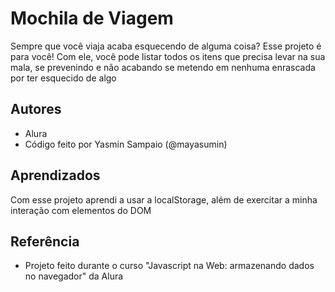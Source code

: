 
#  Mochila de Viagem

Sempre que você viaja acaba esquecendo de alguma coisa? Esse projeto é para você! Com ele, você pode listar todos os itens que precisa levar na sua mala, se prevenindo e não acabando se metendo em nenhuma enrascada por ter esquecido de algo


## Autores

- Alura
- Código feito por Yasmin Sampaio (@mayasumin)


## Aprendizados

Com esse projeto aprendi a usar a localStorage, além de exercitar a minha interação com elementos do DOM


## Referência

 - Projeto feito durante o curso "Javascript na Web: armazenando dados no navegador" da Alura


